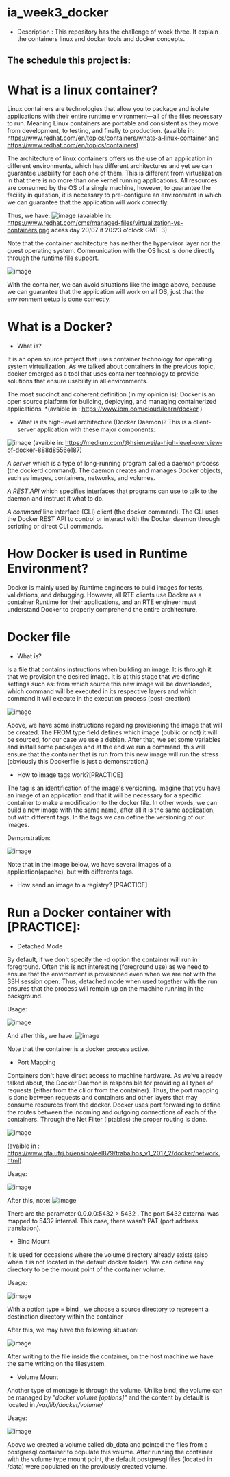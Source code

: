 # ia_week3_docker

- Description : This repository has the challenge of week three. It explain the containers linux and docker tools and  docker concepts.

## The schedule this project is:

# What is a linux container?
Linux containers are technologies that allow you to package and isolate applications with their entire runtime environment—all of the files necessary to run. Meaning Linux containers are portable and consistent as they move from development, to testing, and finally to production. (avaible in: https://www.redhat.com/en/topics/containers/whats-a-linux-container and https://www.redhat.com/en/topics/containers)

The architecture of linux containers offers us the use of an application in different environments, which has different architectures and yet we can guarantee usability for each one of them. This is different from virtualization in that there is no more than one kernel running applications. All resources are consumed by the OS of a single machine, however, to guarantee the facility in question, it is necessary to pre-configure an environment in which we can guarantee that the application will work correctly.

Thus, we have:
![image](https://user-images.githubusercontent.com/83301821/126407332-d4ca1ec9-7985-42bc-876d-f4896be9ed03.png)
(avaiable in: https://www.redhat.com/cms/managed-files/virtualization-vs-containers.png  acess day 20/07 it 20:23 o'clock GMT-3)

Note that the container architecture has neither the hypervisor layer nor the guest operating system. Communication with the OS host is done directly through the runtime file support.

![image](https://user-images.githubusercontent.com/83301821/126408633-451f6b19-a4c0-49a9-877a-9c886319f978.png)

With the container, we can avoid situations like the image above, because we can guarantee that the application will work on all OS, just that the environment setup is done correctly.

# What is a Docker?

- What is?

It is an open source project that uses container technology for operating system virtualization. As we talked about containers in the previous topic, docker emerged as a tool that uses container technology to provide solutions that ensure usability in all environments.

The most succinct and coherent definition (in my opinion is): Docker is an open source platform for building, deploying, and managing containerized applications. *(avaible in : https://www.ibm.com/cloud/learn/docker )

- What is its high-level architecture (Docker Daemon)?
This is a client-server application with these major components:

![image](https://user-images.githubusercontent.com/83301821/126408917-5f346daa-72e1-4ea3-8c0d-0946f9c85893.png)
(avaible in: https://medium.com/@hsienwei/a-high-level-overview-of-docker-888d8556e187) 

 *A server* which is a type of long-running program called a daemon process (the dockerd command). The daemon creates and manages Docker objects, such as images, containers, networks, and volumes.
 
 *A REST API* which specifies interfaces that programs can use to talk to the daemon and instruct it what to do.
 
 *A command* line interface (CLI) client (the docker command). The CLI uses the Docker REST API to control or interact with the Docker daemon through scripting or direct CLI commands.

# How Docker is used in Runtime Environment?
Docker is mainly used by Runtime engineers to build images for tests, validations, and debugging. However, all RTE clients use Docker as a container Runtime for their applications, and an RTE engineer must understand Docker to properly comprehend the entire architecture.

# Docker file
 - What is?

Is a file that contains instructions when building an image. It is through it that we provision the desired image. It is at this stage that we define settings such as: from which source this new image will be downloaded, which command will be executed in its respective layers and which command it will execute in the execution process (post-creation)

![image](https://user-images.githubusercontent.com/83301821/126537491-f80f455f-f87e-45e7-a3ac-e0a53e27ee3d.png)

Above, we have some instructions regarding provisioning the image that will be created. The FROM type field defines which image (public or not) it will be sourced, for our case we use a debian. After that, we set some variables and install some packages and at the end we run a command, this will ensure that the container that is run from this new image will run the stress (obviously this Dockerfile is just a demonstration.)

 - How to image tags work?[PRACTICE]

The tag is an identification of the image's versioning. Imagine that you have an image of an application and that it will be necessary for a specific container to make a modification to the docker file. In other words, we can build a new image with the same name, after all it is the same application, but with different tags. In the tags we can define the versioning of our images.

Demonstration:

![image](https://user-images.githubusercontent.com/83301821/126538278-5100880f-db68-4ff2-957e-8e36fcd12ae2.png)

Note that in the image below, we have several images of a application(apache), but with differents tags.

 - How send an image to a registry? [PRACTICE]

# Run a Docker container with  [PRACTICE]:
 - Detached Mode

By default, if we don't specify the -d option the container will run in foreground. Often this is not interesting (foreground use) as we need to ensure that the environment is provisioned even when we are not with the SSH session open. Thus, detached mode when used together with the run ensures that the process will remain up on the machine running in the background.

Usage:

![image](https://user-images.githubusercontent.com/83301821/126412610-5b24ddf4-9fff-4a31-900b-c2a3b7e876fc.png)

And after this, we have:
![image](https://user-images.githubusercontent.com/83301821/126412687-b2fdc6bc-efbc-47a2-a45e-8d55b145f6e2.png)

Note that the container is a docker process active.

 - Port Mapping 

Containers don't have direct access to machine hardware. As we've already talked about, the Docker Daemon is responsible for providing all types of requests (either from the cli or from the container). Thus, the port mapping is done between requests and containers and other layers that may consume resources from the docker. Docker uses port forwarding to define the routes between the incoming and outgoing connections of each of the containers. Through the Net Filter (iptables) the proper routing is done.

![image](https://user-images.githubusercontent.com/83301821/126413168-1dfd554c-2c02-4f8c-acce-a5664f0fe5fe.png)

(avaible in : https://www.gta.ufrj.br/ensino/eel879/trabalhos_v1_2017_2/docker/network.html)

Usage:

![image](https://user-images.githubusercontent.com/83301821/126413361-66e5ecdb-f1d9-4692-a3e7-607dcf4c154a.png)

After this, note:
![image](https://user-images.githubusercontent.com/83301821/126413419-f6e6798c-820a-4fcb-8d2c-59d3393cd15b.png)

There are the parameter 0.0.0.0:5432 > 5432 . The port 5432 external was mapped to 5432 internal. This case, there wasn't PAT (port address translation).

 - Bind Mount

It is used for occasions where the volume directory already exists (also when it is not located in the default docker folder). We can define any directory to be the mount point of the container volume.

Usage:

![image](https://user-images.githubusercontent.com/83301821/126416835-4632d586-1e6c-4857-9827-db266aebc052.png)

With a option type = bind , we choose a source directory to represent a destination directory within the container

After this, we may have the following situation:

![image](https://user-images.githubusercontent.com/83301821/126417168-62da2d49-7370-4823-a59d-3ce1e0c1cb53.png)

After writing to the file inside the container, on the host machine we have the same writing on the filesystem.

 - Volume Mount

Another type of montage is through the volume. Unlike bind, the volume can be managed by *"docker volume [options]"* and the content by default is located in */var/lib/docker/volume/*

Usage:

![image](https://user-images.githubusercontent.com/83301821/126418563-1519fd7c-66ea-479d-9415-a0ea9e202f32.png)

Above we created a volume called db_data and pointed the files from a postgresql container to populate this volume. After running the container with the volume type mount point, the default postgresql files (located in /data) were populated on the previously created volume.
